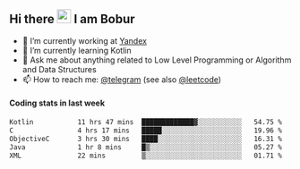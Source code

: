 ## Hi there <img src="https://media.giphy.com/media/hvRJCLFzcasrR4ia7z/giphy.gif" width="25px" height="25px"> I am Bobur

- :briefcase: I’m currently working at [Yandex](https://yandex.ru/)
- :seedling: I’m currently learning Kotlin
- :speech_balloon: Ask me about anything related to Low Level Programming or Algorithm and Data Structures
- :mailbox: How to reach me: [@telegram](https://t.me/octoant) (see also [@leetcode](https://leetcode.com/octoant/))    

#### Coding stats in last week

<!--START_SECTION:waka-->

```txt
Kotlin           11 hrs 47 mins  █████████████▓░░░░░░░░░░░   54.75 %
C                4 hrs 17 mins   █████░░░░░░░░░░░░░░░░░░░░   19.96 %
ObjectiveC       3 hrs 30 mins   ████░░░░░░░░░░░░░░░░░░░░░   16.31 %
Java             1 hr 8 mins     █▒░░░░░░░░░░░░░░░░░░░░░░░   05.27 %
XML              22 mins         ▒░░░░░░░░░░░░░░░░░░░░░░░░   01.71 %
```

<!--END_SECTION:waka-->

